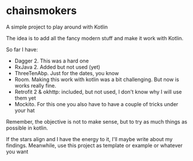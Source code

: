 # chainsmokers
A simple project to play around with Kotlin

The idea is to add all the fancy modern stuff and make it work with Kotlin.

So far I have:

* Dagger 2. This was a hard one
* RxJava 2. Added but not used (yet)
* ThreeTenAbp. Just for the dates, you know
* Room. Making this work with kotlin was a bit challenging. But now is works really fine.
* Retrofit 2 & okhttp: included, but not used, I don't know why I will use them yet
* Mockito. For this one you also have to have a couple of tricks under your hat

Remember, the objective is not to make sense, but to try as much things as possible in kotlin.

If the stars align and I have the energy to it, I'll maybe write about my findings. Meanwhile, use this project as template or example or whatever you want
